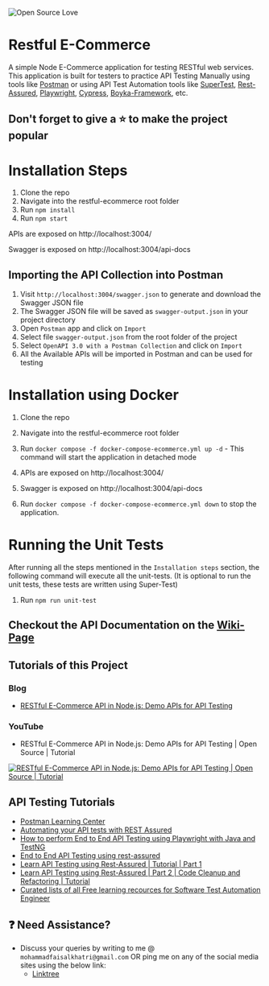 ![Open Source Love](https://badges.frapsoft.com/os/v1/open-source.svg?v=103)

# Restful E-Commerce

A simple Node E-Commerce application for testing RESTful web services. 
This application is built for testers to practice API Testing Manually using tools like [Postman](https://www.postman.com/downloads/) or using API Test Automation tools like [SuperTest](https://www.npmjs.com/package/supertest), [Rest-Assured](https://rest-assured.io/), [Playwright](https://playwright.dev/java/docs/api-testing), [Cypress](https://learn.cypress.io/advanced-cypress-concepts/integration-and-api-tests), [Boyka-Framework](https://github.com/BoykaFramework/boyka-framework), etc.

## Don't forget to give a :star: to make the project popular

# Installation Steps
1. Clone the repo
1. Navigate into the restful-ecommerce root folder
1. Run `npm install`
1. Run `npm start`

APIs are exposed on http://localhost:3004/

Swagger is exposed on http://localhost:3004/api-docs

## Importing the API Collection into Postman

1. Visit `http://localhost:3004/swagger.json` to generate and download the Swagger JSON file
1. The Swagger JSON file will be saved as `swagger-output.json` in your project directory
1. Open `Postman` app and click on `Import`
1. Select file `swagger-output.json` from the root folder of the project
1. Select `OpenAPI 3.0 with a Postman Collection` and click on `Import`
1. All the Available APIs will be imported in Postman and can be used for testing

# Installation using Docker
1. Clone the repo
1. Navigate into the restful-ecommerce root folder
1. Run `docker compose -f docker-compose-ecommerce.yml up -d` - This command will start the application in detached mode
1. APIs are exposed on http://localhost:3004/
1. Swagger is exposed on http://localhost:3004/api-docs

1. Run `docker compose -f docker-compose-ecommerce.yml down` to stop the application.

# Running the Unit Tests

After running all the steps mentioned in the `Installation steps` section, the following command will execute all the unit-tests. (It is optional to run the unit tests, these tests are written using Super-Test) 
1. Run `npm run unit-test`

## Checkout the API Documentation on the [Wiki-Page](https://github.com/mfaisalkhatri/restful-ecommerce/wiki)

## Tutorials of this Project 

### Blog

- [RESTful E-Commerce API in Node.js: Demo APIs for API Testing](https://medium.com/@iamfaisalkhatri/restful-ecommerce-a-simple-demo-node-e-commerce-application-for-practising-api-testing-db867ed3be9f)

### YouTube

- RESTful E-Commerce API in Node.js: Demo APIs for API Testing | Open Source | Tutorial

[![RESTful E-Commerce API in Node.js: Demo APIs for API Testing | Open Source | Tutorial](https://img.youtube.com/vi/9WDhjf-Qlo4/0.jpg)](https://www.youtube.com/watch?v=9WDhjf-Qlo4)


## API Testing Tutorials

- [Postman Learning Center](https://learning.postman.com/)
- [Automating your API tests with REST Assured](https://testautomationu.applitools.com/automating-your-api-tests-with-rest-assured/)
- [How to perform End to End API Testing using Playwright with Java and TestNG](https://medium.com/@iamfaisalkhatri/how-to-perform-end-to-end-api-testing-using-playwright-with-java-and-testng-26b318927115)
- [End to End API Testing using rest-assured](https://medium.com/@iamfaisalkhatri/end-to-end-api-testing-using-rest-assured-a58c4ea80255)
- [Learn API Testing using Rest-Assured | Tutorial | Part 1](https://www.youtube.com/live/xLKpdQE0oKY?si=VCija9_74KVhkdQK)
- [Learn API Testing using Rest-Assured | Part 2 | Code Cleanup and Refactoring | Tutorial](https://www.youtube.com/live/AFQSolEeu74?si=QmRS9HTpjpHOcsq3)
- [Curated lists of all Free learning recources for Software Test Automation Engineer ](https://github.com/mfaisalkhatri/awesome-learning)

## :question: Need Assistance?

- Discuss your queries by writing to me @ `mohammadfaisalkhatri@gmail.com`
  OR ping me on any of the social media sites using the below link:
    - [Linktree](https://linktr.ee/faisalkhatri)
